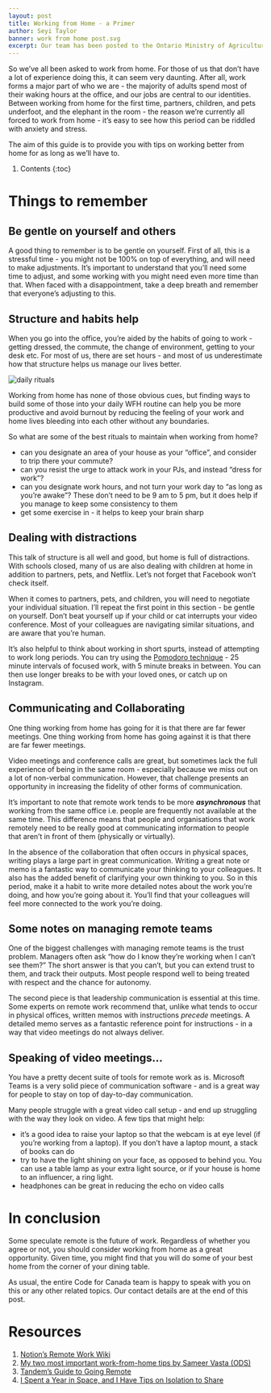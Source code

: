 ```yaml
---
layout: post
title: Working from Home - a Primer
author: Seyi Taylor
banner: work from home post.svg
excerpt: Our team has been posted to the Ontario Ministry of Agriculture, Food and Rural Affairs (OMAFRA). Specifically, we are working with the Agriculture Development Branch, and focused on crop protection.
---
```


So we’ve all been asked to work from home. For those of us that don’t have a lot of experience doing this, it can seem very daunting. After all, work forms a major part of who we are - the majority of adults spend most of their waking hours at the office, and our jobs are central to our identities. Between working from home for the first time, partners, children, and pets underfoot, and the elephant in the room - the reason we’re currently all forced to work from home - it’s easy to see how this period can be riddled with anxiety and stress.

The aim of this guide is to provide you with tips on working better from home for as long as we’ll have to.

1. Contents
{:toc}


# Things to remember
## Be gentle on yourself and others

A good thing to remember is to be gentle on yourself. First of all, this is a stressful time - you might not be 100% on top of everything, and will need to make adjustments. It’s important to understand that you’ll need some time to adjust, and some working with you might need even more time than that. When faced with a disappointment, take a deep breath and remember that everyone’s adjusting to this.


## Structure and habits help

When you go into the office, you’re aided by the habits of going to work - getting dressed, the commute, the change of environment, getting to your desk etc. For most of us, there are set hours - and most of us underestimate how that structure helps us manage our lives better.


![daily rituals](https://paper-attachments.dropbox.com/s_1DBFF1472352B81E7B4A55F03F5E8298195B4C5F47B0D8CC1F22E626E6F9BC18_1585014052956_image.png)


Working from home has none of those obvious cues, but finding ways to build some of those into your daily WFH routine can help you be more productive and avoid burnout by reducing the feeling of your work and home lives bleeding into each other without any boundaries.

So what are some of the best rituals to maintain when working from home?

- can you designate an area of your house as your “office”, and consider to trip there your commute?
- can you resist the urge to attack work in your PJs, and instead “dress for work”?
- can you designate work hours, and not turn your work day to “as long as you’re awake”? These don’t need to be 9 am to 5 pm, but it does help if you manage to keep some consistency to them
- get some exercise in - it helps to keep your brain sharp


## Dealing with distractions

This talk of structure is all well and good, but home is full of distractions. With schools closed, many of us are also dealing with children at home in addition to partners, pets, and Netflix. Let’s not forget that Facebook won’t check itself.

When it comes to partners, pets, and children, you will need to negotiate your individual situation. I’ll repeat the first point in this section - be gentle on yourself. Don’t beat yourself up if your child or cat interrupts your video conference. Most of your colleagues are navigating similar situations, and are aware that you’re human. 

It’s also helpful to think about working in short spurts, instead of attempting to work long periods. You can try using the [Pomodoro technique](https://en.wikipedia.org/wiki/Pomodoro_Technique) - 25 minute intervals of focused work, with 5 minute breaks in between. You can then use longer breaks to be with your loved ones, or catch up on Instagram.


## Communicating and Collaborating

One thing working from home has going for it is that there are far fewer meetings.
One thing working from home has going against it is that there are far fewer meetings.

Video meetings and conference calls are great, but sometimes lack the full experience of being in the same room - especially because we miss out on a lot of non-verbal communication. However, that challenge presents an opportunity in increasing the fidelity of other forms of communication.

It’s important to note that remote work tends to be more ***asynchronous*** that working from the same office i.e. people are frequently not available at the same time. This difference means that people and organisations that work remotely need to be really good at communicating information to people that aren’t in front of them (physically or virtually).

In the absence of the collaboration that often occurs in physical spaces, writing plays a large part in great communication. Writing a great note or memo is a fantastic way to communicate your thinking to your colleagues. It also has the added benefit of clarifying your own thinking to you. So in this period, make it a habit to write more detailed notes about the work you’re doing, and how you’re going about it. You’ll find that your colleagues will feel more connected to the work you’re doing.


## Some notes on managing remote teams

One of the biggest challenges with managing remote teams is the trust problem. Managers often ask “how do I know they’re working when I can’t see them?” The short answer is that you can’t, but you can extend trust to them, and track their outputs. Most people respond well to being treated with respect and the chance for autonomy.

The second piece is that leadership communication is essential at this time. Some experts on remote work recommend that, unlike what tends to occur in physical offices, written memos with instructions *precede* meetings. A detailed memo serves as a fantastic reference point for instructions - in a way that video meetings do not always deliver.


## Speaking of video meetings…

You have a pretty decent suite of tools for remote work as is. Microsoft Teams is a very solid piece of communication software - and is a great way for people to stay on top of day-to-day communication.

Many people struggle with a great video call setup - and end up struggling with the way they look on video. A few tips that might help:

- it’s a good idea to raise your laptop so that the webcam is at eye level (if you’re working from a laptop). If you don’t have a laptop mount, a stack of books can do
- try to have the light shining on your face, as opposed to behind you. You can use a table lamp as your extra light source, or if your house is home to an influencer, a ring light.
- headphones can be great in reducing the echo on video calls


# In conclusion

Some speculate remote is the future of work. Regardless of whether you agree or not, you should consider working from home as a great opportunity. Given time, you might find that you will do some of your best home from the corner of your dining table. 

As usual, the entire Code for Canada team is happy to speak with you on this or any other related topics. Our contact details are at the end of this post.


# Resources
1. [Notion’s Remote Work Wiki](https://www.notion.so/Remote-work-wiki-1b21ef5501714fffa9f5c5c25677371f)
2. [My two most important work-from-home tips by Sameer Vasta (ODS)](https://www.inthemargins.ca/wfh-tips)
3. [Tandem’s Guide to Going Remote](https://www.notion.so/Tandem-s-guide-to-going-remote-f5321849634f4183ad8944ee79f9e0a0)
4. [I Spent a Year in Space, and I Have Tips on Isolation to Share](https://www.nytimes.com/2020/03/21/opinion/scott-kelly-coronavirus-isolation.html)
